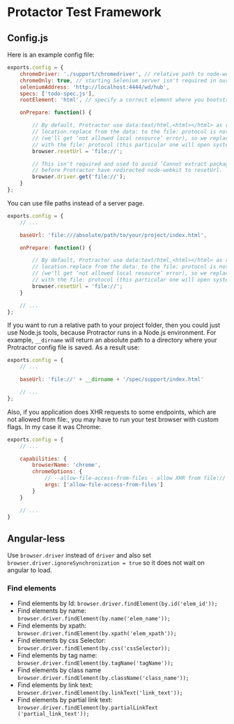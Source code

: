 # Protactor Test Framework


## Config.js
Here is an example config file:
```js
exports.config = {
    chromeDriver: './support/chromedriver', // relative path to node-webkit's chromedriver
    chromeOnly: true, // starting Selenium server isn't required in our case
    seleniumAddress: 'http://localhost:4444/wd/hub',
    specs: ['todo-spec.js'],
    rootElement: 'html', // specify a correct element where you bootstrap your AngularJS app, 'body' by default

    onPrepare: function() {

        // By default, Protractor use data:text/html,<html></html> as resetUrl, but
        // location.replace from the data: to the file: protocol is not allowed
        // (we'll get ‘not allowed local resource’ error), so we replace resetUrl with one
        // with the file: protocol (this particular one will open system's root folder)
        browser.resetUrl = 'file://';

        // This isn't required and used to avoid ‘Cannot extract package’ error showed
        // before Protractor have redirected node-webkit to resetUrl.
        browser.driver.get('file://');
    }
};

```


You can use file paths instead of a server page.

```js
exports.config = {
    // ...

    baseUrl: 'file:///absolute/path/to/your/project/index.html',

    onPrepare: function() {

        // By default, Protractor use data:text/html,<html></html> as resetUrl, but
        // location.replace from the data: to the file: protocol is not allowed
        // (we'll get ‘not allowed local resource’ error), so we replace resetUrl with one
        // with the file: protocol (this particular one will open system's root folder)
        browser.resetUrl = 'file://';
    }

    // ...
};
```

If you want to run a relative path to your project folder, then you could just use Node.js tools, because Protractor runs in a Node.js environment. For example, `__dirname` will return an absolute path to a directory where your Protractor config file is saved. As a result use:

```js
exports.config = {
    // ...

    baseUrl: 'file://' + __dirname + '/spec/support/index.html'

    // ...
};
```

Also, if you application does XHR requests to some endpoints, which are not allowed from file:, you may have to run your test browser with custom flags. In my case it was Chrome:

```js
exports.config = {
    // ...

    capabilities: {
        browserName: 'chrome',
        chromeOptions: {
            // --allow-file-access-from-files - allow XHR from file://
            args: ['allow-file-access-from-files']
        }
    }

    // ...
}
```

## Angular-less

Use `browser.driver` instead of `driver` and also set `browser.driver.ignoreSynchronization = true` so it does not wait on angular to load.

### Find elements
* Find elements by Id: `browser.driver.findElement(by.id('elem_id'));`
* Find elements by name: `browser.driver.findElement(by.name('elem_name'));`
* Find elements by xpath: `browser.driver.findElement(by.xpath('elem_xpath'));`
* Find elements by css Selector: `browser.driver.findElement(by.css('cssSelector));`
* Find elements by tag name: `browser.driver.findElement(by.tagName('tagName'));`
* Find elements by class name `browser.driver.findElement(by.className('class_name'));`
* Find elements by link text: `browser.driver.findElement(by.linkText('link_text'));`
* Find elements by partial link text: `browser.driver.findElement(by.partialLinkText ('partial_link_text'));`
